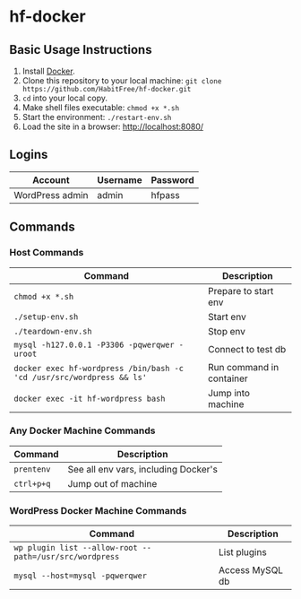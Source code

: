 # hf-docker

## Basic Usage Instructions

1. Install [Docker](http://www.docker.com/).
2. Clone this repository to your local machine: `git clone https://github.com/HabitFree/hf-docker.git`
3. `cd` into your local copy.
4. Make shell files executable: `chmod +x *.sh`
5. Start the environment: `./restart-env.sh`
6. Load the site in a browser: [http://localhost:8080/](http://localhost:8080/)

## Logins

Account         | Username | Password
----------------|----------|---------
WordPress admin | admin    | hfpass

## Commands

### Host Commands

Command                                                               | Description
----------------------------------------------------------------------|-------------------------
`chmod +x *.sh`                                                       | Prepare to start env
`./setup-env.sh`                                                      | Start env
`./teardown-env.sh`                                                   | Stop env
`mysql -h127.0.0.1 -P3306 -pqwerqwer -uroot`                          | Connect to test db
`docker exec hf-wordpress /bin/bash -c 'cd /usr/src/wordpress && ls'` | Run command in container
`docker exec -it hf-wordpress bash`                                   | Jump into machine

### Any Docker Machine Commands

Command             | Description
--------------------|-------------------------------------
`prentenv`          | See all env vars, including Docker's
`ctrl+p+q`          | Jump out of machine

### WordPress Docker Machine Commands

Command                                                 | Description
--------------------------------------------------------|----------------
`wp plugin list --allow-root --path=/usr/src/wordpress` | List plugins
`mysql --host=mysql -pqwerqwer`                         | Access MySQL db

    

